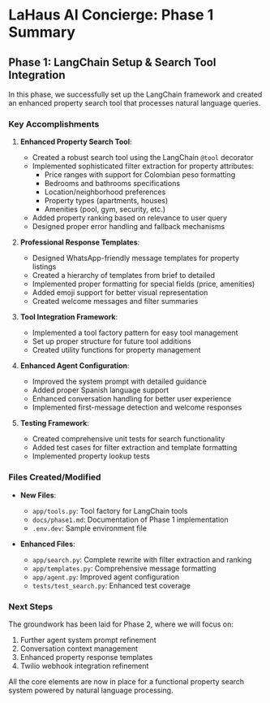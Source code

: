# LaHaus AI Concierge: Phase 1 Summary

## Phase 1: LangChain Setup & Search Tool Integration

In this phase, we successfully set up the LangChain framework and created an enhanced property search tool that processes natural language queries.

### Key Accomplishments

1. **Enhanced Property Search Tool**:
   - Created a robust search tool using the LangChain `@tool` decorator
   - Implemented sophisticated filter extraction for property attributes:
     - Price ranges with support for Colombian peso formatting
     - Bedrooms and bathrooms specifications
     - Location/neighborhood preferences
     - Property types (apartments, houses)
     - Amenities (pool, gym, security, etc.)
   - Added property ranking based on relevance to user query
   - Designed proper error handling and fallback mechanisms

2. **Professional Response Templates**:
   - Designed WhatsApp-friendly message templates for property listings
   - Created a hierarchy of templates from brief to detailed
   - Implemented proper formatting for special fields (price, amenities)
   - Added emoji support for better visual representation
   - Created welcome messages and filter summaries

3. **Tool Integration Framework**:
   - Implemented a tool factory pattern for easy tool management
   - Set up proper structure for future tool additions
   - Created utility functions for property management

4. **Enhanced Agent Configuration**:
   - Improved the system prompt with detailed guidance
   - Added proper Spanish language support
   - Enhanced conversation handling for better user experience
   - Implemented first-message detection and welcome responses

5. **Testing Framework**:
   - Created comprehensive unit tests for search functionality
   - Added test cases for filter extraction and template formatting
   - Implemented property lookup tests

### Files Created/Modified

- **New Files**:
  - `app/tools.py`: Tool factory for LangChain tools
  - `docs/phase1.md`: Documentation of Phase 1 implementation
  - `.env.dev`: Sample environment file

- **Enhanced Files**:
  - `app/search.py`: Complete rewrite with filter extraction and ranking
  - `app/templates.py`: Comprehensive message formatting
  - `app/agent.py`: Improved agent configuration
  - `tests/test_search.py`: Enhanced test coverage

### Next Steps

The groundwork has been laid for Phase 2, where we will focus on:

1. Further agent system prompt refinement
2. Conversation context management
3. Enhanced property response templates
4. Twilio webhook integration refinement

All the core elements are now in place for a functional property search system powered by natural language processing.